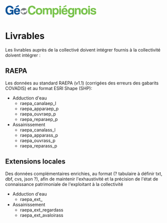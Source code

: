 ![picto](/doc/img/Logo_web-GeoCompiegnois.png)

# Livrables

Les livrables auprès de la collectivé doivent intégrer fournis à la collectivité doivent intégrer :

## RAEPA

Les données au standard RAEPA (v1.1) (corrigées des erreurs des gabarits COVADIS) et au format ESRI Shape (SHP):
* Adduction d'eau
  * raepa_canalaep_l
  * raepa_apparaep_p
  * raepa_ouvraep_p
  * raepa_reparaep_p
* Assainissement
  * raepa_canalass_l
  * raepa_apparass_p
  * raepa_ouvrass_p
  * raepa_reparass_p

## Extensions locales

Des données complémentaires enrichies, au format (? tabulaire à définir txt, dbf, cvs, json ?), afin de maintenir l'exhaustivité et la précision de l'état de connaissance patrimoniale de l'exploitant à la collectivité
* Adduction d'eau
  * raepa_ext_
* Assainissement
  * raepa_ext_regardass
  * raepa_ext_avaloirass
